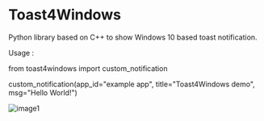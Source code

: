 # Toast4Windows
Python library based on C++ to show Windows 10 based toast notification.

Usage :

from toast4windows import custom_notification

custom_notification(app_id="example app",
                     title="Toast4Windows demo",
                     msg="Hello World!")
                     
![image1](https://user-images.githubusercontent.com/16394203/127767333-c195f613-9415-4719-960e-e5a1293f6e52.PNG)

